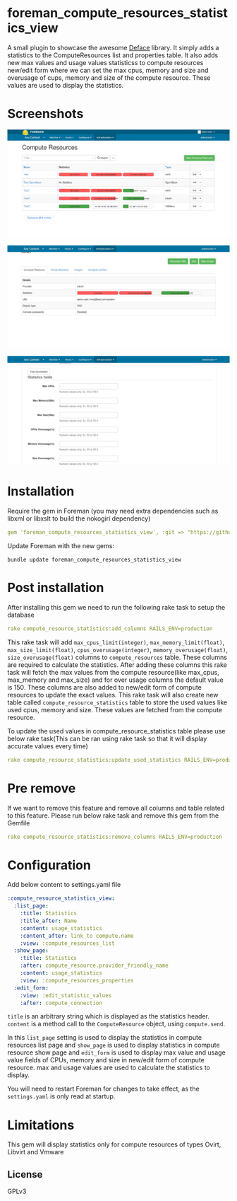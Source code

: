 # foreman\_compute\_resources\_statistics\_view

A small plugin to showcase the awesome [Deface](https://github.com/spree/deface)
library. It simply adds a statistics to the ComputeResources list and properties table. It also
adds new max values and usage values statisticss to compute resources new/edit form where we can set the max cpus, memory and size and overusage of cups, memory and size of the compute resource. These values are used to display the statistics.

# Screenshots
![Statistics in Compute resource list page](https://raw.githubusercontent.com/ingenico-group/screenshots/master/foreman_compute_resources_statistics_view/comp-res-statistics-list-page.png)

![Statistics in Compute resource show page](https://raw.githubusercontent.com/ingenico-group/screenshots/master/foreman_compute_resources_statistics_view/Statistics-in-show-page.png)

![Statistics fields in Compute resource form](https://raw.githubusercontent.com/ingenico-group/screenshots/master/foreman_compute_resources_statistics_view/statistics-fields-to-comp-res-form.png)



# Installation

Require the gem in Foreman (you may need extra dependencies such as libxml or libxslt
to build the nokogiri dependency)

```yaml
gem 'foreman_compute_resources_statistics_view', :git => "https://github.com/ingenico-group/foreman_compute_resources_statistics_view.git"
```

Update Foreman with the new gems:

    bundle update foreman_compute_resources_statistics_view

# Post installation

After installing this gem we need to run the following rake task to setup the database

```yaml
rake compute_resource_statistics:add_columns RAILS_ENV=production 
```

This rake task will add `max_cpus_limit(integer)`, `max_memory_limit(float)`, `max_size_limit(float)`, `cpus_overusage(integer)`, `memory_overusage(float)`, `size_overusage(float)` columns to `compute_resources` table. These columns are required to calculate the statistics. After adding these columns this rake task will fetch the max values from the compute resource(like max_cpus, max_memory and max_size) and for over usage columns the default value is 150. These columns are also added to new/edit form of compute resources to update the exact values. This rake task will also create new table called `compute_resource_statistics` table to store the used values like used cpus, memory and size. These values are fetched from the compute resource.

To update the used values in compute_resource_statistics table please use below rake task(This can be ran using rake task so that it will display accurate values every time)

```yaml
rake compute_resource_statistics:update_used_statistics RAILS_ENV=production 
```


# Pre remove

If we want to remove this feature and remove all columns and table related to this feature. Please run below rake task and remove this gem from the Gemfile

```yaml
rake compute_resource_statistics:remove_columns RAILS_ENV=production 
```


# Configuration

Add below content to settings.yaml file 

```yaml
:compute_resource_statistics_view:
  :list_page:
    :title: Statistics
    :title_after: Name
    :content: usage_statistics
    :content_after: link_to compute.name
    :view: :compute_resources_list
  :show_page:
    :title: Statistics
    :after: compute_resource.provider_friendly_name
    :content: usage_statistics
    :view: :compute_resources_properties
  :edit_form:
    :view: :edit_statistic_values
    :after: compute_connection
```

`title` is an arbitrary string which is displayed as the statistics header. `content` is
a method call to the `ComputeResource` object, using `compute.send`.

In this `list_page` setting is used to display the statistics in compute resources list page and `show_page` is used to display statistics in compute resource show page and `edit_form` is used to display max value and usage value fields of CPUs, memory and size in new/edit form of compute resource. max and usage values are used to calculate the statistics to display.

You will need to restart Foreman for changes to take effect, as the `settings.yaml` is
only read at startup.

# Limitations

This gem will display statistics only for compute resources of types Ovirt, Libvirt and Vmware

## License

GPLv3

